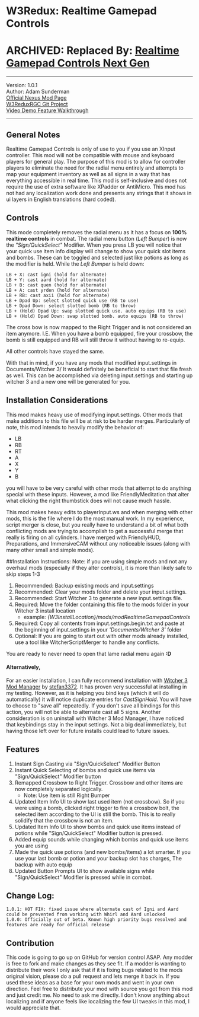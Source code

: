 # W3Redux: Realtime Gamepad Controls

# ARCHIVED: Replaced By: [Realtime Gamepad Controls Next Gen](https://github.com/adam-sunderman/realtime-gamepad-controls)

---

Version: 1.0.1  
Author: Adam Sunderman  
[Official Nexus Mod Page](https://www.nexusmods.com/witcher3/mods/2116/)  
[W3ReduxRGC Git Project](https://github.com/adam-sunderman/modW3ReduxRGC)  
[Video Demo Feature Walkthrough](https://www.youtube.com/watch?v=Lbc-3TxHNaM)

---
## General Notes
Realtime Gamepad Controls is only of use to you if you use an XInput controller. This mod will not be compatible with mouse and keyboard players for general play. The purpose of this mod is to allow for controller players to eliminate the need for the radial menu entirely and attempts to map your equipment inventory as well as all signs in a way that has everything accessible in real time. This mod is self-inclusive and does not require the use of extra software like XPadder or AntiMicro. This mod has not had any localization work done and presents any strings that it shows in ui layers in English translations (hard coded).

## Controls
This mode completely removes the radial menu as it has a focus on **100% realtime controls** in combat. The radial 
menu button (*Left Bumper*) is now the *"Sign/QuickSelect"* Modifier. When you press LB you will notice that your 
quick use item info display will change to show your quick slot items and bombs. These can be toggled and 
selected just like potions as long as the modifier is held. While the *Left Bumper* is held down:  

	LB + X: cast igni (hold for alternate)
	LB + Y: cast aard (hold for alternate)
	LB + B: cast quen (hold for alternate)
	LB + A: cast yrden (hold for alternate)
	LB + RB: cast axii (hold for alternate)
	LB + Dpad Up: select slotted quick use (RB to use)
	LB + Dpad Down: select slotted bomb (RB to throw)
	LB + (Hold) Dpad Up: swap slotted quick use. auto equips (RB to use)
	LB + (Hold) Dpad Down: swap slotted bomb. auto equips (RB to throw)

The cross bow is now mapped to the Right Trigger and is not considered an item anymore. I.E. When you have a 
bomb equipped, fire your crossbow, the bomb is still equipped and RB will still throw it without having to 
re-equip.

All other controls have stayed the same.

With that in mind, if you have any mods that modified input.settings in Documents/Witcher 3/ It would 
definitely be beneficial to start that file fresh as well. This can be accomplished via deleting input.settings 
and starting up witcher 3 and a new one will be generated for you.

## Installation Considerations
This mod makes heavy use of modifying input.settings. Other mods that make additions to this file will be at risk to be harder merges. Particularly of note, this mod intends to heavily modify the behavior of:  

- LB
- RB
- RT
- A
- X
- Y
- B

you will have to be very careful with other mods that attempt to do anything special with these inputs. However, a mod like FriendlyMeditation that alter what clicking the right thumbstick does will not cause much hassle.

This mod makes heavy edits to playerInput.ws and when merging with other mods, this is the file where I do the most manual work. In my experience, script merger is close, but you really have to understand a bit of what both conflicting mods are trying to accomplish to get a successful merge that really is firing on all cylinders. I have merged with FriendlyHUD, Preparations, and ImmersiveCAM without any noticeable issues (along with many other small and simple mods).

##Installation Instructions:
Note: if you are using simple mods and not any overhaul mods (especially if they alter controls), it is more than likely safe to skip steps 1-3

1. Recommended: Backup existing mods and input.settings
2. Recommended: Clear your mods folder and delete your input.settings.
3. Recommended: Start Witcher 3 to generate a new input.settings file.
4. Required: Move the folder containing this file to the mods folder in your Witcher 3 install location
	- example: *{W3InstallLocation}/mods/modRealtimeGamepadControls*
2. Required: Copy all contents from input.settings.begin.txt and paste at the beginning of input.settings in your *'Documents/Witcher 3'* folder
3. Optional: If you are going to start out with other mods already installed, use a tool like WitcherScriptMerger to handle any conflicts.

You are ready to never need to open that lame radial menu again **:D**

#### Alternatively,

For an easier installation, I can fully recommend installation with [Witcher 3 Mod Manager](https://rd.nexusmods.com/witcher3/mods/2678) by [stefan3372](https://rd.nexusmods.com/witcher3/users/42512255). It has proven very successful at installing in my testing. However, as it is helping you bind keys (which it will do automatically) it will notice duplicate entries for *CastSignHold*. You will have to choose to "save all" repeatedly. If you don't save all bindings for this action, you will not be able to alternate cast all 5 signs. Another consideration is on uninstall with Witcher 3 Mod Manager, I have noticed that keybindings stay in the input settings. Not a big deal immediately, but having those left over for future installs could lead to future issues.

## Features
1. Instant Sign Casting via "Sign/QuickSelect" Modifier Button 
2. Instant Quick Selecting of bombs and quick use items via "Sign/QuickSelect" Modifier button 
3. Remapped Crossbow to Right Trigger. Crossbow and other items are now completely separated logically.  
	- Note: Use Item is still Right Bumper
2. Updated Item Info UI to show last used item (not crossbow). So if you were using a bomb, clicked right trigger to fire a crossbow bolt, the selected item according to the UI is still the bomb. This is to really solidify that the crossbow is not an item.
3. Updated Item Info UI to show bombs and quick use items instead of potions while "Sign/QuickSelect" Modifier button is pressed.
4. Added equip sounds while changing which bombs and quick use items you are using
5. Made the quick use potions (and new bombs/items) a lot smarter. If you use your last bomb or potion and your backup slot has charges, The backup with auto equip
6. Updated Button Prompts UI to show available signs while "Sign/QuickSelect" Modifier is pressed while in combat.

## Change Log:
	1.0.1: HOT FIX: fixed issue where alternate cast of Igni and Aard could be prevented from working with Whirl and Aard unlocked
	1.0.0: Officially out of beta. Known high priority bugs resolved and features are ready for official release

## Contribution
This code is going to go up on GitHub for version control ASAP. Any modder is free to fork and make changes as they see fit. If a modder is wanting to distribute their work I only ask that if it is fixing bugs related to the mods original vision, please do a pull request and lets merge it back in. If you used these ideas as a base for your own mods and went in your own direction. Feel free to distribute your mod with source you got from this mod and just credit me. No need to ask me directly. I don't know anything about localizing and if anyone feels like localizing the few UI tweaks in this mod, I would appreciate that.
